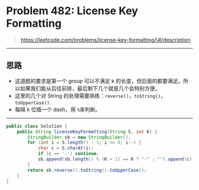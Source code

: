 # Problem 482: License Key Formatting

> https://leetcode.com/problems/license-key-formatting/\#/description

------

## 思路

* 这道题的要求是第一个 group 可以不满足 k 的长度，但后面的都要满足。所以如果我们能从后往前排，最后剩下几个就是几个会特别方便。
* 这里的几个对 String 的处理需要熟练：`reverse()`，`toString()`，`toUpperCase()`.
* 每隔 k 位插一个 dash，用 `%`来判断。

-----

```java
public class Solution {
    public String licenseKeyFormatting(String S, int K) {
        StringBuilder sb = new StringBuilder();
        for (int i = S.length() - 1; i >= 0; i--) {
            char c = S.charAt(i);
            if (c == '-') continue;
            sb.append(sb.length() % (K + 1) == K ? "-" : "").append(c);
        }
        return sb.reverse().toString().toUpperCase();
    }
}
```



